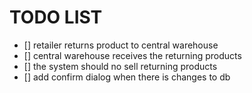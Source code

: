 # TODO LIST
- [] retailer returns product to central warehouse
- [] central warehouse receives the returning products
- [] the system should no sell returning products
- [] add confirm dialog when there is changes to db 
